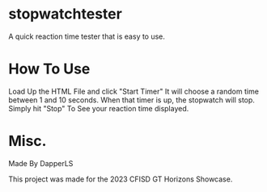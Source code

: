 # stopwatchtester
A quick reaction time tester that is easy to use.

# How To Use
Load Up the HTML File and click "Start Timer"
It will choose a random time between 1 and 10 seconds. When that timer is up, the stopwatch will stop. Simply hit "Stop" To See your reaction time displayed.

# Misc.
Made By DapperLS

This project was made for the 2023 CFISD GT Horizons Showcase.
